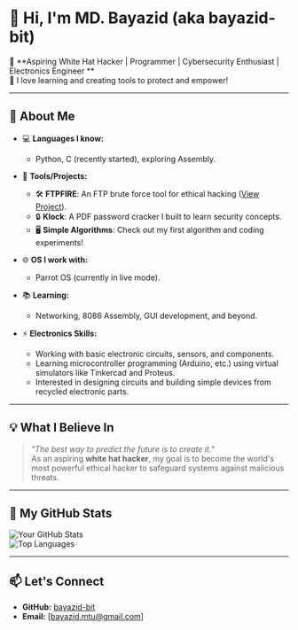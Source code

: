 # 👋 Hi, I'm MD. Bayazid (aka **bayazid-bit**)  

🎯 **Aspiring White Hat Hacker | Programmer | Cybersecurity Enthusiast | Electronics Engineer **  
🌱 I love learning and creating tools to protect and empower!  

---

## 🚀 About Me  
- 💻 **Languages I know:**  
  - Python, C (recently started), exploring Assembly.  
- 🔧 **Tools/Projects:**  
  - 🛠 **FTPFIRE**: An FTP brute force tool for ethical hacking ([View Project](https://github.com/bayazid-bit/FTPFIRE)).  
  - 🔒 **Klock**: A PDF password cracker I built to learn security concepts.  
  - 🖥 **Simple Algorithms**: Check out my first algorithm and coding experiments!  

- 🌐 **OS I work with:**  
  - Parrot OS (currently in live mode).  
- 📚 **Learning:**  
  - Networking, 8086 Assembly, GUI development, and beyond.  
- ⚡ **Electronics Skills:**  
  - Working with basic electronic circuits, sensors, and components.  
  - Learning microcontroller programming (Arduino, etc.) using virtual simulators like Tinkercad and Proteus.  
  - Interested in designing circuits and building simple devices from recycled electronic parts.

---

## 💡 What I Believe In  
> _"The best way to predict the future is to create it."_  
As an aspiring **white hat hacker**, my goal is to become the world's most powerful ethical hacker to safeguard systems against malicious threats.  

---

## 📂 My GitHub Stats  
![Your GitHub Stats](https://github-readme-stats.vercel.app/api?username=bayazid-bit&show_icons=true&theme=radical)  
![Top Languages](https://github-readme-stats.vercel.app/api/top-langs/?username=bayazid-bit&layout=compact&theme=radical)  

---

## 📫 Let's Connect  
- **GitHub:** [bayazid-bit](https://github.com/bayazid-bit)  
- **Email:** [bayazid.mtu@gmail.com] 
